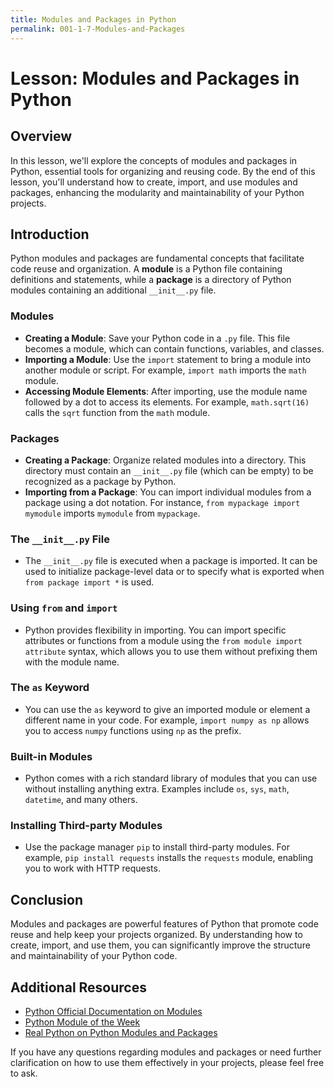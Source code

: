 ```yaml
---
title: Modules and Packages in Python
permalink: 001-1-7-Modules-and-Packages
---
```


# Lesson: Modules and Packages in Python

## Overview
In this lesson, we'll explore the concepts of modules and packages in Python, essential tools for organizing and reusing code. By the end of this lesson, you'll understand how to create, import, and use modules and packages, enhancing the modularity and maintainability of your Python projects.

## Introduction

Python modules and packages are fundamental concepts that facilitate code reuse and organization. A **module** is a Python file containing definitions and statements, while a **package** is a directory of Python modules containing an additional `__init__.py` file.

### Modules

- **Creating a Module**: Save your Python code in a `.py` file. This file becomes a module, which can contain functions, variables, and classes.
- **Importing a Module**: Use the `import` statement to bring a module into another module or script. For example, `import math` imports the `math` module.
- **Accessing Module Elements**: After importing, use the module name followed by a dot to access its elements. For example, `math.sqrt(16)` calls the `sqrt` function from the `math` module.

### Packages

- **Creating a Package**: Organize related modules into a directory. This directory must contain an `__init__.py` file (which can be empty) to be recognized as a package by Python.
- **Importing from a Package**: You can import individual modules from a package using a dot notation. For instance, `from mypackage import mymodule` imports `mymodule` from `mypackage`.

### The `__init__.py` File

- The `__init__.py` file is executed when a package is imported. It can be used to initialize package-level data or to specify what is exported when `from package import *` is used.

### Using `from` and `import`

- Python provides flexibility in importing. You can import specific attributes or functions from a module using the `from module import attribute` syntax, which allows you to use them without prefixing them with the module name.

### The `as` Keyword

- You can use the `as` keyword to give an imported module or element a different name in your code. For example, `import numpy as np` allows you to access `numpy` functions using `np` as the prefix.

### Built-in Modules

- Python comes with a rich standard library of modules that you can use without installing anything extra. Examples include `os`, `sys`, `math`, `datetime`, and many others.

### Installing Third-party Modules

- Use the package manager `pip` to install third-party modules. For example, `pip install requests` installs the `requests` module, enabling you to work with HTTP requests.

## Conclusion

Modules and packages are powerful features of Python that promote code reuse and help keep your projects organized. By understanding how to create, import, and use them, you can significantly improve the structure and maintainability of your Python code.

## Additional Resources

- [Python Official Documentation on Modules](https://docs.python.org/3/tutorial/modules.html)
- [Python Module of the Week](https://pymotw.com/3/)
- [Real Python on Python Modules and Packages](https://realpython.com/python-modules-packages/)

If you have any questions regarding modules and packages or need further clarification on how to use them effectively in your projects, please feel free to ask.
